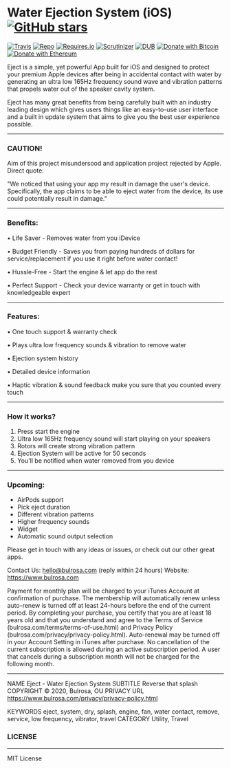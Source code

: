 # Water Ejection System (iOS) [![GitHub stars](https://img.shields.io/github/stars/badges/shields.svg?style=social&label=Stars)](https://github.com/buraktokman/Water-Ejection-System-iOS/)

[![Travis](https://img.shields.io/travis/rust-lang/rust.svg)](https://github.com/buraktokman/Water-Ejection-System-iOS)
[![Repo](https://img.shields.io/badge/source-GitHub-303030.svg?maxAge=3600&style=flat-square)](https://github.com/buraktokman/Water-Ejection-System-iOS)
[![Requires.io](https://img.shields.io/requires/github/celery/celery.svg)](https://requires.io/github/buraktokman/Water-Ejection-System-iOS/requirements/?branch=master)
[![Scrutinizer](https://img.shields.io/scrutinizer/g/filp/whoops.svg)](https://github.com/buraktokman/Water-Ejection-System-iOS)
[![DUB](https://img.shields.io/dub/l/vibe-d.svg)](https://choosealicense.com/licenses/mit/)
[![Donate with Bitcoin](https://img.shields.io/badge/Donate-BTC-orange.svg)](https://blockchain.info/address/17dXgYr48j31myKiAhnM5cQx78XBNyeBWM)
[![Donate with Ethereum](https://img.shields.io/badge/Donate-ETH-blue.svg)](https://etherscan.io/address/91dd20538de3b48493dfda212217036257ae5150)

Eject is a simple, yet powerful App built for iOS and designed to protect your premium Apple devices after being in accidental contact with water by generating an ultra low 165Hz frequency sound wave and vibration patterns that propels water out of the speaker cavity system.

Eject has many great benefits from being carefully built with an industry leading design which gives users things like an easy-to-use user interface and a built in update system that aims to give you the best user experience possible.

------
### CAUTION!

Aim of this project misundersood and application project rejected by Apple.
Direct quote:

"We noticed that using your app my result in damage the user's device. Specifically, the app claims to be able to eject water from the device, its use could potentially result in damage."


------
### Benefits:


•  Life Saver - Removes water from you iDevice

•  Budget Friendly - Saves you from paying hundreds of dollars for service/replacement if you use it right before water contact!

•  Hussle-Free - Start the engine & let app do the rest

•  Perfect Support - Check your device warranty or get in touch with knowledgeable expert


------
### Features:

• One touch support & warranty check

• Plays ultra low frequency sounds & vibration to remove water

• Ejection system history

• Detailed device information

• Haptic vibration & sound feedback make you sure that you counted every touch


------
### How it works?

1. Press start the engine
2. Ultra low 165Hz frequency sound will start playing on your speakers
3. Rotors will create strong vibration pattern
4. Ejection System will be active for 50 seconds
5. You'll be notified when water removed from you device


------
### Upcoming:

- AirPods support
- Pick eject duration
- Different vibration patterns
- Higher frequency sounds
- Widget
- Automatic sound output selection


Please get in touch with any ideas or issues, or check out our other great apps.

Contact Us: hello@bulrosa.com (reply within 24 hours)
Website: https://www.bulrosa.com



Payment for monthly plan will be charged to your iTunes Account at confirmation of purchase. The membership will automatically renew unless auto-renew is turned off at least 24-hours before the end of the current period.
By completing your purchase, you certify that you are at least 18 years old and that you understand and agree to the Terms of Service (bulrosa.com/terms/terms-of-use.html) and Privacy Policy (bulrosa.com/privacy/privacy-policy.html).
Auto-renewal may be turned off in your Account Setting in iTunes after purchase. No cancellation of the current subscription is allowed during an active subscription period. A user that cancels during a subscription month will not be charged for the following month.

--------------------------

NAME			Eject - Water Ejection System
SUBTITLE		Reverse that splash
COPYRIGHT		© 2020, Bulrosa, OU
PRIVACY URL		https://www.bulrosa.com/privacy/privacy-policy.html

KEYWORDS		eject, system, dry, splash, engine, fan, water contact, remove, service, low frequency, vibrator, travel
CATEGORY		Utility, Travel



### LICENSE
------

MIT License
